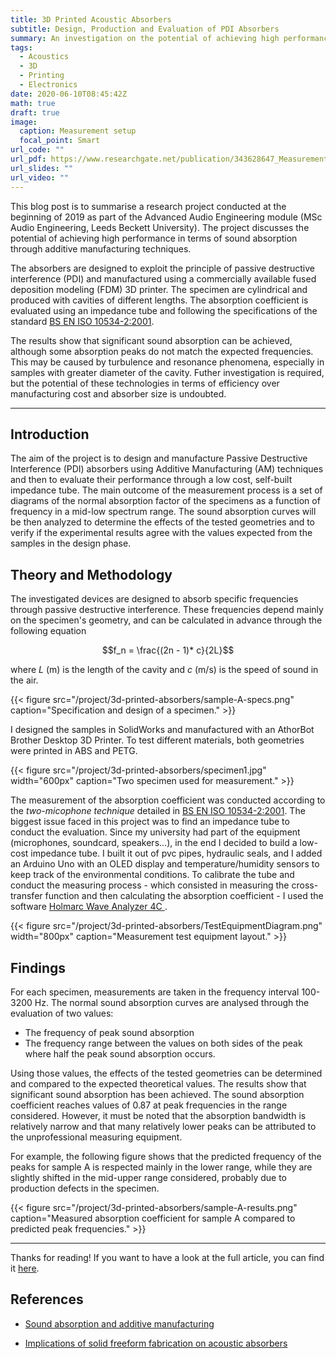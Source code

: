 ```yaml
---
title: 3D Printed Acoustic Absorbers
subtitle: Design, Production and Evaluation of PDI Absorbers
summary: An investigation on the potential of achieving high performance in terms of sound absorption through additive manufacturing techniques. I built a low-cost impedance tube, too.
tags:
  - Acoustics
  - 3D
  - Printing
  - Electronics
date: 2020-06-10T08:45:42Z
math: true
draft: true
image:
  caption: Measurement setup
  focal_point: Smart
url_code: ""
url_pdf: https://www.researchgate.net/publication/343628647_Measurement_of_the_Absorption_Coefficient_for_Destructive_Interference_Absorbers_Produced_by_Additive_Manufacturing
url_slides: ""
url_video: ""
---
```


This blog post is to summarise a research project conducted at the beginning of 2019 as part of the Advanced Audio Engineering module (MSc Audio Engineering, Leeds Beckett University). The project discusses the potential of achieving high performance in terms of sound absorption through additive manufacturing techniques.

The absorbers are designed to exploit the principle of passive destructive interference (PDI) and manufactured using a commercially available fused deposition modeling (FDM) 3D printer. The specimen are cylindrical and produced with cavities of different lengths. The absorption coefficient is evaluated using an impedance tube and following the specifications of the standard [BS EN ISO 10534-2:2001](https://shop.bsigroup.com/ProductDetail?pid=000000000030069842).

The results show that significant sound absorption can be achieved, although some absorption peaks do not match the expected frequencies. This may be caused by turbulence and resonance phenomena, especially in samples with greater diameter of the cavity. Futher investigation is required, but the potential of these technologies in terms of efficiency over manufacturing cost and absorber size is undoubted.

---

## Introduction

The aim of the project is to design and manufacture Passive Destructive Interference (PDI) absorbers using Additive Manufacturing (AM) techniques and then to evaluate their performance through a low cost, self-built impedance tube. The main outcome of the measurement process is a set of diagrams of the normal absorption factor of the specimens as a function of frequency in a mid-low spectrum range. The sound absorption curves will be then analyzed to determine the effects of the tested geometries and to verify if the experimental results agree with the values expected from the samples in the design phase.


## Theory and Methodology

The investigated devices are designed to absorb specific frequencies through passive destructive interference. These frequencies depend mainly on the specimen's geometry, and can be calculated in advance through the following equation 

$$f_n = \frac{(2n - 1)* c}{2L}$$

where *L* (m) is the length of the cavity and *c* (m/s) is the speed of sound in the air.

{{< figure src="/project/3d-printed-absorbers/sample-A-specs.png" caption="Specification and design of a specimen." >}}

I designed the samples in SolidWorks and manufactured with an AthorBot Brother Desktop 3D Printer. To test different materials, both geometries were printed in ABS and PETG.

{{< figure src="/project/3d-printed-absorbers/specimen1.jpg" width="600px" caption="Two specimen used for measurement." >}}


The measurement of the absorption coefficient was conducted according to the *two-micophone technique* detailed in [BS EN ISO 10534-2:2001](https://shop.bsigroup.com/ProductDetail?pid=000000000030069842). The biggest issue faced in this project was to find an impedance tube to conduct the evaluation. Since my university had part of the equipment (microphones, soundcard, speakers...), in the end I decided to build a low-cost impedance tube. I built it out of pvc pipes, hydraulic seals, and I added an Arduino Uno with an OLED display and temperature/humidity sensors to keep track of the environmental conditions. To calibrate the tube and conduct the measuring process - which consisted in measuring the cross-transfer function and then calculating the absorption coefficient - I used the software [Holmarc Wave Analyzer 4C ](https://www.holmarc.com/softwares/impedance_tube_software.rar).

{{< figure src="/project/3d-printed-absorbers/TestEquipmentDiagram.png" width="800px" caption="Measurement test equipment layout." >}}


## Findings 

For each specimen, measurements are taken in the frequency interval 100-3200 Hz. The normal sound absorption curves are analysed through the evaluation of two values: 

- The frequency of peak sound absorption
- The frequency range between the values on both sides of the peak where half the peak sound absorption occurs.

Using those values, the effects of the tested geometries can be determined and compared to the expected theoretical values. The results show that significant sound absorption has been achieved. The sound absorption coefficient reaches values of 0.87 at peak frequencies in the range considered. However, it must be noted that the absorption bandwidth is relatively narrow and that many relatively lower peaks can be attributed to the unprofessional measuring equipment.

For example, the following figure shows that the predicted frequency of the peaks for sample A is respected mainly in the lower range, while they are slightly shifted in the mid-upper range considered, probably due to production defects in the specimen.

{{< figure src="/project/3d-printed-absorbers/sample-A-results.png"  caption="Measured absorption coefficient for sample A compared to predicted peak frequencies." >}}

---

Thanks for reading! If you want to have a look at the full article, you can find it [here](https://www.researchgate.net/publication/343628647_Measurement_of_the_Absorption_Coefficient_for_Destructive_Interference_Absorbers_Produced_by_Additive_Manufacturing).

## References

- [Sound absorption and additive manufacturing](https://www.researchgate.net/publication/281005456_Sound_absorption_and_additive_manufacturing)

- [Implications of solid freeform fabrication on acoustic absorbers](https://www.emerald.com/insight/content/doi/10.1108/13552540710824805/full/html)
